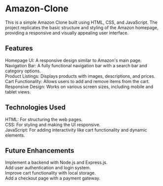 # Amazon-Clone

This is a simple Amazon Clone built using HTML, CSS, and JavaScript. The project replicates the basic structure and styling of the Amazon homepage, providing a responsive and visually appealing user interface.

## Features
Homepage UI: A responsive design similar to Amazon's main page. <br/>
Navigation Bar: A fully functional navigation bar with a search bar and category options. <br/>
Product Listings: Displays products with images, descriptions, and prices. <br/>
Cart Functionality: Allows users to add and remove items from the cart. <br/>
Responsive Design: Works on various screen sizes, including mobile and tablet views. <br/>

## Technologies Used
HTML: For structuring the web pages. <br/>
CSS: For styling and making the UI responsive. <br/>
JavaScript: For adding interactivity like cart functionality and dynamic elements. <br/>

## Future Enhancements
Implement a backend with Node.js and Express.js. <br/>
Add user authentication and login system.<br/>
Improve cart functionality with local storage.<br/>
Add a checkout page with a payment gateway.<br/>
